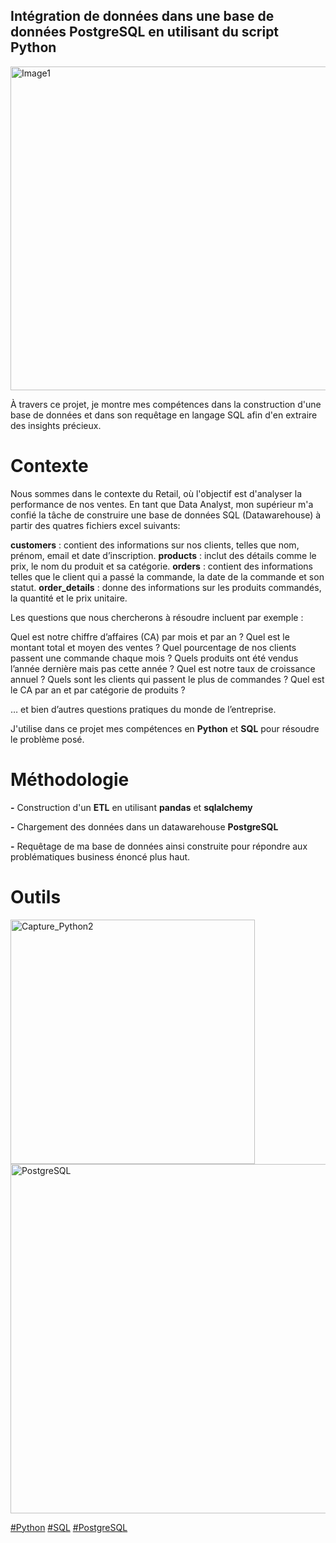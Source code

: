 
## Intégration de données dans une base de données PostgreSQL en utilisant du script Python

<img width="518" alt="Image1" src="https://github.com/user-attachments/assets/8e63c6f4-87b9-4d01-bafb-7566474d2de0">

À travers ce projet, je montre mes compétences dans la construction d'une base de données et dans son requêtage en langage SQL afin d'en extraire des insights précieux.

# Contexte
Nous sommes dans le contexte du Retail, où l'objectif est d'analyser la performance de nos ventes. En tant que Data Analyst, mon supérieur m'a confié la tâche de construire une base de données SQL (Datawarehouse) à partir des quatres fichiers excel suivants:

**customers** : contient des informations sur nos clients, telles que nom, prénom, email et date d’inscription.
**products** : inclut des détails comme le prix, le nom du produit et sa catégorie.
**orders** : contient des informations telles que le client qui a passé la commande, la date de la commande et son statut.
**order_details** : donne des informations sur les produits commandés, la quantité et le prix unitaire.

Les questions que nous chercherons à résoudre incluent par exemple :

Quel est notre chiffre d’affaires (CA) par mois et par an ?
Quel est le montant total et moyen des ventes ?
Quel pourcentage de nos clients passent une commande chaque mois ?
Quels produits ont été vendus l’année dernière mais pas cette année ?
Quel est notre taux de croissance annuel ?
Quels sont les clients qui passent le plus de commandes ?
Quel est le CA par an et par catégorie de produits ?

… et bien d’autres questions pratiques du monde de l’entreprise. 

J'utilise dans ce projet mes compétences en **Python** et **SQL** pour résoudre le problème posé.

# Méthodologie

**-** Construction d'un **ETL** en utilisant **pandas** et **sqlalchemy**

**-** Chargement des données dans un datawarehouse **PostgreSQL**

**-** Requêtage de ma base de données ainsi construite pour répondre aux problématiques business énoncé plus haut.


# Outils

<img width="391" alt="Capture_Python2" src="https://github.com/user-attachments/assets/f1b54b4b-c6e1-4b91-8224-0129e160ed34">

<img width="559" alt="PostgreSQL" src="https://github.com/user-attachments/assets/c0f4d9b2-ebe7-472a-be81-c8add941b0ee">

<a href="#">#Python</a>
<a href="#">#SQL</a>
<a href="#">#PostgreSQL</a>




